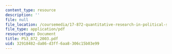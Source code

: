 ```yaml
---
content_type: resource
description: ''
file: null
file_location: /coursemedia/17-872-quantitative-research-in-political-science-and-public-policy-spring-2004/32918482da86d3ff6aa8306c15b03e99_PS3_872_2003.pdf
file_type: application/pdf
resourcetype: Document
title: PS3_872_2003.pdf
uid: 32918482-da86-d3ff-6aa8-306c15b03e99
---
```

